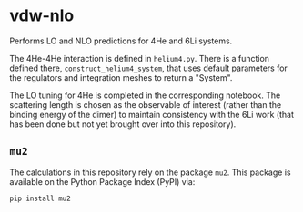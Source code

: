 # vdw-nlo
Performs LO and NLO predictions for 4He and 6Li systems.

The 4He-4He interaction is defined in `helium4.py`. There is a function defined
there, `construct_helium4_system`, that uses default parameters for the
regulators and integration meshes to return a "System". 

The LO tuning for 4He is completed in the corresponding notebook. The scattering
length is chosen as the observable of interest (rather than the binding energy
of the dimer) to maintain consistency with the 6Li work (that has been done but
not yet brought over into this repository).

## `mu2`

The calculations in this repository rely on the package `mu2`. This package is
available on the Python Package Index (PyPI) via:

```
pip install mu2
```
